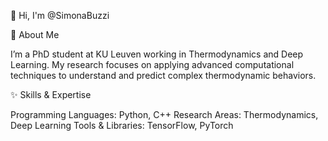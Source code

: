 👋 Hi, I'm @SimonaBuzzi

👀 About Me

I’m a PhD student at KU Leuven working in Thermodynamics and Deep Learning. My research focuses on applying advanced computational techniques to understand and predict complex thermodynamic behaviors.

✨ Skills & Expertise

Programming Languages: Python, C++
Research Areas: Thermodynamics, Deep Learning
Tools & Libraries: TensorFlow, PyTorch
<!---
SimonaBuzzi/SimonaBuzzi is a ✨ special ✨ repository because its `README.md` (this file) appears on your GitHub profile.
You can click the Preview link to take a look at your changes.
--->
